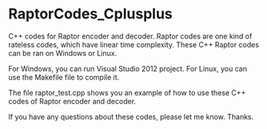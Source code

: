 # RaptorCodes_Cplusplus
C++ codes for Raptor encoder and  decoder. Raptor codes are one kind of rateless codes, which have linear time complexity.
These C++ Raptor codes can be ran on Windows or Linux. 

For Windows, you can run Visual Studio 2012 project.
For Linux, you can use the Makefile file to compile it.

The file raptor_test.cpp shows you an example of how to use these C++ codes of Raptor encoder and decoder.

If you have any questions about these codes, please let me know. Thanks.
